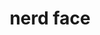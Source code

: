 ---
layout: smileys&emotion
title: nerd face
emoji: nerd_face
permalink: 🤓.html
image: assets/img/3moji/nerd_face.png
---
